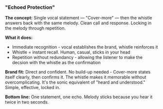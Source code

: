 ### "Echoed Protection"

 **The concept:** Single vocal statement — "Cover-more" — then the whistle answers back with the same melody. Clean call and response. Locking in the melody through repetition.

**What it does:**

- Immediate recognition - vocal establishes the brand, whistle reinforces it
- Whistle = instant recall. Human, casual, sticks in your head
- Repetition without redundancy - allowing the listener to make the decsion with the whistle as the confirmation

**Brand fit:** Direct and confident. No build-up needed - Cover-more states itself clearly, then confirms it. The whistle makes it memorable without overcomplicating. It's the sonic equivalent of "heard and understood." Simple, effective, locked in.

**Bottom line:** One statement, one echo. Melody sticks because you hear it twice in two seconds.
